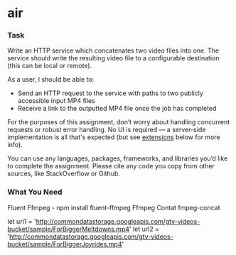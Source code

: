 # air
### **Task**

Write an HTTP service which concatenates two video files into one. The service should write the resulting video file to a configurable destination (this can be local or remote). 

As a user, I should be able to:

- Send an HTTP request to the service with paths to two publicly accessible input MP4 files
- Receive a link to the outputted MP4 file once the job has completed

For the purposes of this assignment, don’t worry about handling concurrent requests or robust error handling. No UI is required — a server-side implementation is all that's expected (but see [extensions](https://www.notion.so/aircamera/Coding-challenge-0cf23a80a7324a8daf2e8ee12c9ff6ad#813d278388c146deb69ce92e9228a66e) below for more info).

You can use any languages, packages, frameworks, and libraries you’d like to complete the assignment. Please cite any code you copy from other sources, like StackOverflow or Github.


### What You Need

Fluent Ffmpeg - npm install fluent-ffmpeg
Ffmpeg Contat fmpeg-concat 

let url1 = 'http://commondatastorage.googleapis.com/gtv-videos-bucket/sample/ForBiggerMeltdowns.mp4'
let url2 = 'http://commondatastorage.googleapis.com/gtv-videos-bucket/sample/ForBiggerJoyrides.mp4'
